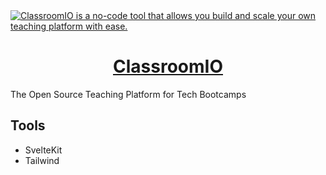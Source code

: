 <a href="https://classroomio.com/">
  <img alt="ClassroomIO is a no-code tool that allows you build and scale your own teaching platform with ease." src="https://classroomio.com/classroomio-opengraph-image.png" />
  <h1 align="center">ClassroomIO</h1>
</a>

The Open Source Teaching Platform for Tech Bootcamps

## Tools

- SvelteKit
- Tailwind
